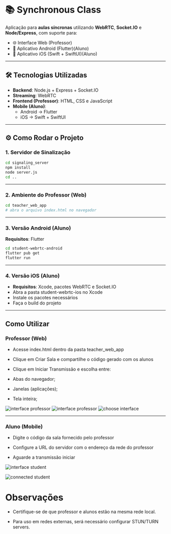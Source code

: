 ﻿# 📚 Synchronous Class  

Aplicação para **aulas síncronas** utilizando **WebRTC**, **Socket.IO** e **Node/Express**, com suporte para:  
- 🌐 Interface Web (Professor)  
- 📱 Aplicativo Android (Flutter)(Aluno)  
- 🍏 Aplicativo iOS (Swift + SwiftUI)(Aluno) 

---

<!-- ## 🚀Padrões de commit

- Todos os PRs devem ser feitos para a branch `dev`.  
- Padrões de nomenclatura das branches (sempre usando o número da issue `NNN`):  
  - **Nova feature** → `feat-NNN/nome-da-branch`  
    - Ex: `feat-10/submitCBL`  
  - **Correções** → `fix-NNN/nome-da-branch`  
  - **Configurações** → `chore-NNN/nome-da-branch`  
  - **Testes** → `test-NNN/nome-da-branch`  
  - **Documentação** → `doc-NNN/nome-da-branch`  
  - **Refatorações** → `ref-NNN/nome-da-branch`  

--- -->

## 🛠️ Tecnologias Utilizadas  

- **Backend**: Node.js + Express + Socket.IO  
- **Streaming**: WebRTC  
- **Frontend (Professor)**: HTML, CSS e JavaScript  
- **Mobile (Aluno)**:  
  - Android → Flutter  
  - iOS → Swift + SwiftUI  

---

## ⚙️ Como Rodar o Projeto  

### 1. Servidor de Sinalização  

```bash
cd signaling_server
npm install
node server.js
cd ..
```
--- 

### 2. Ambiente do Professor (Web)

```bash
cd teacher_web_app
# abra o arquivo index.html no navegador
```

---

### 3. Versão Android (Aluno)
**Requisitos**: Flutter

```bash
cd student-webrtc-android
flutter pub get
flutter run
```
---
### 4. Versão iOS (Aluno)

- **Requisitos**: Xcode, pacotes WebRTC e Socket.IO
- Abra a pasta student-webrtc-ios no Xcode
- Instale os pacotes necessários
- Faça o build do projeto

---

## Como Utilizar
### Professor (Web)

- Acesse index.html dentro da pasta teacher_web_app

- Clique em Criar Sala e compartilhe o código gerado com os alunos

- Clique em Iniciar Transmissão e escolha entre:

- Abas do navegador;
- Janelas (aplicações);
- Tela inteira;

![interface professor](assets/interface_professor.png)
![interface professor](assets/interface_professor-2.png)
![choose interface](assets/choose_interface.png)

--- 

### Aluno (Mobile)

- Digite o código da sala fornecido pelo professor

- Configure a URL do servidor com o endereço da rede do professor

- Aguarde a transmissão iniciar

![interface student](assets/student_Page.png)

![connected student](assets/student_connected.png)

# Observações

- Certifique-se de que professor e alunos estão na mesma rede local.


- Para uso em redes externas, será necessário configurar STUN/TURN servers.
